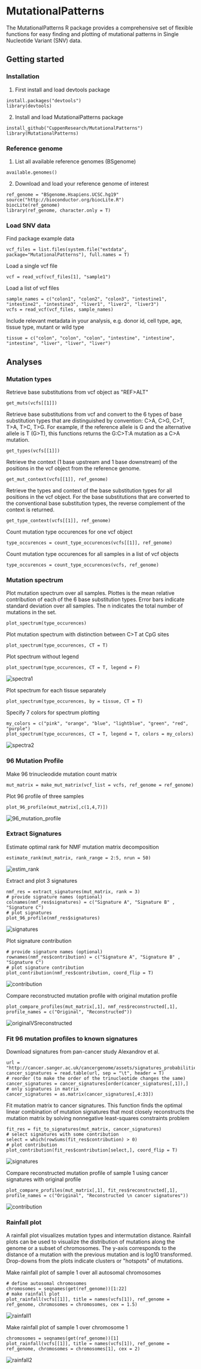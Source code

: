 # MutationalPatterns

The MutationalPatterns R package provides a comprehensive set of flexible functions for easy finding and plotting of mutational patterns in Single Nucleotide Variant (SNV) data.

## Getting started

### Installation

1. First install and load devtools package

  ```{r}
  install.packages("devtools")
  library(devtools)
  ```
2. Install and load MutationalPatterns package

  ```{r}
  install_github("CuppenResearch/MutationalPatterns")
  library(MutationalPatterns)
  ```

### Reference genome

1. List all available reference genomes (BSgenome)

  ```{r}
  available.genomes()
  ```
2. Download and load your reference genome of interest

  ```{r}
  ref_genome = "BSgenome.Hsapiens.UCSC.hg19"
  source("http://bioconductor.org/biocLite.R")
  biocLite(ref_genome)
  library(ref_genome, character.only = T)
  ```
  
### Load SNV data

Find package example data
  ```{r}
  vcf_files = list.files(system.file("extdata", package="MutationalPatterns"), full.names = T)
  ```

Load a single vcf file
  ```{r}
  vcf = read_vcf(vcf_files[1], "sample1")
  ```

Load a list of vcf files
  ```{r}
  sample_names = c("colon1", "colon2", "colon3", "intestine1", "intestine2", "intestine3", "liver1", "liver2", "liver3")
  vcfs = read_vcf(vcf_files, sample_names)
  ```

Include relevant metadata in your analysis, e.g. donor id, cell type, age, tissue type, mutant or wild type
  ```{r}
  tissue = c("colon", "colon", "colon", "intestine", "intestine", "intestine", "liver", "liver", "liver")
  ```

##  Analyses

### Mutation types

Retrieve base substitutions from vcf object as "REF>ALT"
  ```{r}
  get_muts(vcfs[[1]])
  ```
  
Retrieve base substitutions from vcf and convert to the 6 types of base substitution types that are distinguished by convention: C>A, C>G, C>T, T>A, T>C, T>G. For example, if the reference allele is G and the alternative allele is T (G>T), this functions returns the G:C>T:A mutation as a C>A mutation.
  ```{r}
  get_types(vcfs[[1]])
  ```
  
Retrieve the context (1 base upstream and 1 base downstream) of the positions in the vcf object from the reference genome.
  ```{r}
  get_mut_context(vcfs[[1]], ref_genome)
  ```

Retrieve the types and context of the base substitution types for all positions in the vcf object. For the base substitutions that are converted to the conventional base substitution types, the reverse complement of the context is returned.
  ```{r}
  get_type_context(vcfs[[1]], ref_genome)
  ```

Count mutation type occurences for one vcf object
  ```{r}
  type_occurences = count_type_occurences(vcfs[[1]], ref_genome)
  ```

Count mutation type occurences for all samples in a list of vcf objects
  ```{r}
  type_occurences = count_type_occurences(vcfs, ref_genome)
  ```

### Mutation spectrum

Plot mutation spectrum over all samples. Plottes is the mean relative contribution of each of the 6 base substitution types. Error bars indicate standard deviation over all samples. The n indicates the total number of mutations in the set.
  ```{r}
  plot_spectrum(type_occurences)
  ```

Plot mutation spectrum with distinction between C>T at CpG sites
  ```{r}
  plot_spectrum(type_occurences, CT = T)
  ```

Plot spectrum without legend
  ```{r}
  plot_spectrum(type_occurences, CT = T, legend = F)
  ```

  ![spectra1](https://github.com/CuppenResearch/MutationalPatterns/blob/develop/images/spectra1.png)


Plot spectrum for each tissue separately
  ```{r}
  plot_spectrum(type_occurences, by = tissue, CT = T)
  ```

Specify 7 colors for spectrum plotting
  ```{r}
  my_colors = c("pink", "orange", "blue", "lightblue", "green", "red", "purple")
  plot_spectrum(type_occurences, CT = T, legend = T, colors = my_colors)
  ```
  
  ![spectra2](https://github.com/CuppenResearch/MutationalPatterns/blob/develop/images/spectra2.png)

### 96 Mutation Profile

Make 96 trinucleodide mutation count matrix
  ```{r}
  mut_matrix = make_mut_matrix(vcf_list = vcfs, ref_genome = ref_genome)
  ```

Plot 96 profile of three samples
  ```{r}
  plot_96_profile(mut_matrix[,c(1,4,7)])
  ```
  ![96_mutation_profile](https://github.com/CuppenResearch/MutationalPatterns/blob/develop/images/96_profile.png)

### Extract Signatures

Estimate optimal rank for NMF mutation matrix decomposition

  ```{r}
  estimate_rank(mut_matrix, rank_range = 2:5, nrun = 50)
  ```

  ![estim_rank](https://github.com/CuppenResearch/MutationalPatterns/blob/develop/images/estim_rank.png)

Extract and plot 3 signatures

  ```{r}
  nmf_res = extract_signatures(mut_matrix, rank = 3)
  # provide signature names (optional)
  colnames(nmf_res$signatures) = c("Signature A", "Signature B" , "Signature C")
  # plot signatures
  plot_96_profile(nmf_res$signatures)
  ```

  ![signatures](https://github.com/CuppenResearch/MutationalPatterns/blob/develop/images/signatures.png)

Plot signature contribution

  ```{r}
  # provide signature names (optional)
  rownames(nmf_res$contribution) = c("Signature A", "Signature B" , "Signature C")
  # plot signature contribution
  plot_contribution(nmf_res$contribution, coord_flip = T)
  ```

  ![contribution](https://github.com/CuppenResearch/MutationalPatterns/blob/develop/images/contribution.png)

Compare reconstructed mutation profile with original mutation profile

  ```{r}
  plot_compare_profiles(mut_matrix[,1], nmf_res$reconstructed[,1], profile_names = c("Original", "Reconstructed"))
  ```

  ![originalVSreconstructed](https://github.com/CuppenResearch/MutationalPatterns/blob/develop/images/original_VS_reconstructed.png)

### Fit 96 mutation profiles to known signatures  

Download signatures from pan-cancer study Alexandrov et al.
  
  ```{r}
  url = "http://cancer.sanger.ac.uk/cancergenome/assets/signatures_probabilities.txt"
  cancer_signatures = read.table(url, sep = "\t", header = T)
  # reorder (to make the order of the trinucleotide changes the same)
  cancer_signatures = cancer_signatures[order(cancer_signatures[,1]),]
  # only signatures in matrix
  cancer_signatures = as.matrix(cancer_signatures[,4:33])
  ```

Fit mutation matrix to cancer signatures. This function finds the optimal linear combination of mutation signatures that most closely reconstructs the mutation matrix by solving nonnegative least-squares constraints problem

  ```{r}
  fit_res = fit_to_signatures(mut_matrix, cancer_signatures)
  # select signatures with some contribution
  select = which(rowSums(fit_res$contribution) > 0)
  # plot contribution
  plot_contribution(fit_res$contribution[select,], coord_flip = T)
  ```

  ![signatures](https://github.com/CuppenResearch/MutationalPatterns/blob/develop/images/contribution_cancer_sigs.png)

Compare reconstructed mutation profile of sample 1 using cancer signatures with original profile

  ```{r}
  plot_compare_profiles(mut_matrix[,1], fit_res$reconstructed[,1], profile_names = c("Original", "Reconstructed \n cancer signatures"))
  ```

  ![contribution](https://github.com/CuppenResearch/MutationalPatterns/blob/develop/images/original_VS_reconstructed_cancer_sigs.png)

### Rainfall plot

A rainfall plot visualizes mutation types and intermutation distance. Rainfall plots can be used to visualize the distribution of mutations along the genome or a subset of chromosomes. The y-axis corresponds to the distance of a mutation with the previous mutation and is log10 transformed. Drop-downs from the plots indicate clusters or "hotspots" of mutations.

Make rainfall plot of sample 1 over all autosomal chromosomes
  ```{r}
  # define autosomal chromosomes
  chromosomes = seqnames(get(ref_genome))[1:22]
  # make rainfall plot
  plot_rainfall(vcfs[[1]], title = names(vcfs[1]), ref_genome = ref_genome, chromosomes = chromosomes, cex = 1.5)

  ```

  ![rainfall1](https://github.com/CuppenResearch/MutationalPatterns/blob/develop/images/rainfall1.png)
  
Make rainfall plot of sample 1 over chromosome 1

  ```{r}
  chromosomes = seqnames(get(ref_genome))[1]
  plot_rainfall(vcfs[[1]], title = names(vcfs[1]), ref_genome = ref_genome, chromosomes = chromosomes[1], cex = 2)
  ```
  ![rainfall2](https://github.com/CuppenResearch/MutationalPatterns/blob/develop/images/rainfall2.png)

  